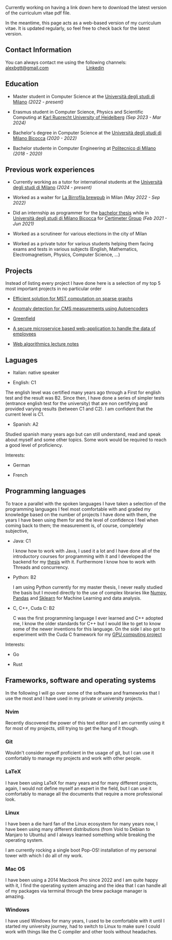Currently working on having a link down here to download the latest version of the curriculum vitae pdf file.

In the meantime, this page acts as a web-based version of my curriculum vitae. It is updated regularly, so feel free to check back for the latest version.

<h2> Contact Information </h2>
You can always contact me using the following channels:

<div style="display: flex;">
  <div style="flex: 1;">
    <a href="mailto:alexbgtt@gmail.com">alexbgtt@gmail.com</a>
  </div>
  <div style="flex: 1;">
    <a href="https://www.linkedin.com/in/alessandro-biagiotti-a863a81a2/">Linkedin</a>
  </div>
</div>

<h2> Education </h2>

- Master student in Computer Science at the <a href="https://s3gmentati0nfault.github.io/me/unimi">Università degli studi di Milano</a> *(2022 - present)*

- Erasmus student in Computer Science, Physics and Scientific Computing at <a href="https://s3gmentati0nfault.github.io/me/erasmus">Karl Ruprecht University of Heidelberg</a> *(Sep 2023 - Mar 2024)*

- Bachelor's degree in Computer Science at the <a href="https://s3gmentati0nfault.github.io/me/unimib">Università degli studi di Milano Bicocca</a> *(2020 - 2022)*

- Bachelor studente in Computer Engineering at <a href="https://s3gmentati0nfault.github.io/me/polimi">Politecnico di Milano</a> *(2018 - 2020)*

<h2> Previous work experiences </h2>

- Currently working as a tutor for international students at the <a href="https://s3gmentati0nfault.github.io/me/unimi">Università degli studi di Milano</a> *(2024 - present)*

- Worked as a waiter for <a href="https://labirrofila.com/">La Birrofila brewpub</a> in Milan *(May 2022 - Sep 2022)*

- Did an internship as programmer for the <a href="https://s3gmentati0nfault.github.io/bachelor/readme">bachelor thesis</a> while in <a href="https://s3gmentati0nfault.github.io/me/unimib">Università degli studi di Milano Bicocca</a> for <a href="https://www.certimetergroup.com/">Certimeter Group</a> *(Feb 2021 - Jun 2021)*

- Worked as a scrutineer for various elections in the city of Milan

- Worked as a private tutor for various students helping them facing exams and tests in various subjects (English, Mathematics, Electromagnetism, Physics, Computer Science, ...)

<h2> Projects </h2>
Instead of listing every project I have done here is a selection of my top 5 most important projects
in no particular order

- <a href="https://s3gmentati0nfault.github.io/boruvka/readme/">Efficient solution for MST
  computation on sparse graphs</a>

- <a href="https://s3gmentati0nfault.github.io/autoencoders/readme/">Anomaly detection for CMS
  measurements using Autoencoders</a>

- <a href="https://s3gmentati0nfault.github.io/greenfield/readme/">Greenfield</a>

- <a href="https://s3gmentati0nfault.github.io/bachelor/readme/">A secure microservice based
  web-application to handle the data of employees</a>

- <a href="https://s3gmentati0nfault.github.io/algoweb/readme/">Web algorithmics lecture notes</a>

<h2> Laguages </h2>

- Italian: native speaker

- English: C1

The english level was certified many years ago through a First for english test and the result was B2. Since then, I have done a series of simpler tests (entrance english test for the university) that are non certifying and provided varying results (between C1 and C2). I am confident that the current level is C1.

- Spanish: A2

Studied spanish many years ago but can still understand, read and speak about myself and some other topics. Some work would be required to reach a good level of proficiency.

Interests:

- German

- French

<h2> Programming languages </h2>
To trace a parallel with the spoken languages I have taken a selection of the programming languages I feel most comfortable with and graded my knowledge based on the number of projects I have done with them, the years I have been using them for and the level of confidence I feel when coming back to them; the measurement is, of course, completely subjective,

- Java: C1

  I know how to work with Java, I used it a lot and I have done all of the introductory courses for
  programming with it and I developed the backend for my <a href="https://s3gmentati0nfault.github.io/bachelor/readme/">thesis</a> with it. Furthermore I know how to
  work with Threads and concurrency.

- Python: B2

  I am using Python currently for my master thesis, I never really studied the basis but I moved
  directly to the use of complex libraries like <a href="https://numpy.org/">Numpy</a>, <a href="https://pandas.pydata.org/">Pandas</a> and <a href="https://scikit-learn.org/stable/">Sklearn</a> for Machine Learning and
  data analysis.

- C, C++, Cuda C: B2
  
  C was the first programming language I ever learned and C++ adopted me, I know the older standards
  for C++ but I would like to get to know some of the newer inventions for this language. On the
  side I also got to experiment with the Cuda C framework for my <a href="https://s3gmentati0nfault.github.io/boruvka/readme/">GPU computing project</a>

Interests:

- Go

- Rust

<h2> Frameworks, software and operating systems </h2>
In the following I will go over some of the software and frameworks that I use the most and I have used in my private or university projects.

<h3>Nvim</h3>
Recently discovered the power of this text editor and I am currently using it for most of my projects, still trying to get the hang of it though.

<h3>Git</h3>
Wouldn't consider myself proficient in the usage of git, but I can use it comfortably to manage my projects and work with other people.

<h3>LaTeX</h3>
I have been using LaTeX for many years and for many different projects, again, I would not define myself an expert in the field, but I can use it comfortably to manage all the documents that require a more professional look.

<h3>Linux</h3>
I have been a die hard fan of the Linux ecosystem for many years now, I have been using many different distributions (from Void to Debian to Manjaro to Ubuntu) and I always learned something while breaking the operating system.

I am currently rocking a single boot Pop-OS! installation of my personal tower with which I do all of my work.

<h3>Mac OS</h3>
I have been using a 2014 Macbook Pro since 2022 and I am quite happy with it, I find the operating system amazing and the idea that I can handle all of my packages via terminal through the brew package manager is amazing.

<h3>Windows</h3>
I have used Windows for many years, I used to be comfortable with it until I started my university journey, had to switch to Linux to make sure I could work with things like the C compiler and other tools without headaches.
